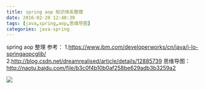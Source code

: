 ```yaml
---
title: spring aop 知识体系整理
date: 2016-02-20 12:48:30
tags: [java,spring,aop,思维导图]
categories: java-spring
---
```


spring aop 整理
参考：
     1.https://www.ibm.com/developerworks/cn/java/j-lo-springaopcglib/
     2.http://blog.csdn.net/dreamrealised/article/details/12885739
思维导图：
     http://naotu.baidu.com/file/b3c0f4b10b0af258be629adb3b3259a2

![](/images/java-spring-aop.png)
